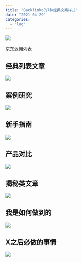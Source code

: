```yaml
---
title: "Backlinko的7种经典文案样式"
date: "2021-04-29"
categories: 
  - "log"
---
```


![](https://cdn.jsdelivr.net/gh/jarlin8/img@main/imgHD/1619665929903-京东返佣列表.jpg)

京东返佣列表

## 经典列表文章

![](https://cdn.jsdelivr.net/gh/jarlin8/img@main/imgHD/1618889378057-classic-list-post.png)

## 案例研究

![](https://cdn.jsdelivr.net/gh/jarlin8/img@main/imgHD/1618024285802-case-study.jpg)

## 新手指南

![](https://cdn.jsdelivr.net/gh/jarlin8/img@main/imgHD/1618889387278-the-beginners-guide.png)

## 产品对比

![](https://cdn.jsdelivr.net/gh/jarlin8/img@main/imgHD/1618889382497-product-showdown.png)

## 揭秘类文章

![](https://cdn.jsdelivr.net/gh/jarlin8/img@main/imgHD/1618889396949-the-myth-debunker.png)

## 我是如何做到的

![](https://cdn.jsdelivr.net/gh/jarlin8/img@main/imgHD/1618889392384-the-how-they-did-it-post.png)

## X之后必做的事情

![](https://cdn.jsdelivr.net/gh/jarlin8/img@main/imgHD/1618889401339-things-to-do-after-x.png)
